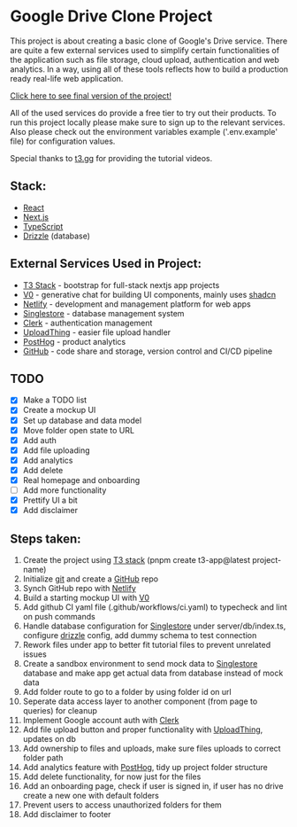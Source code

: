 # Google Drive Clone Project
This project is about creating a basic clone of Google's Drive service. There are quite a few external services used to simplify certain functionalities of the application such as file storage, cloud upload, authentication and web analytics. In a way, using all of these tools reflects how to build a production ready real-life web application.

[Click here to see final version of the project!](https://drive-tutorial-furkankovan.netlify.app/)

All of the used services do provide a free tier to try out their products. To run this project locally please make sure to sign up to the relevant services. Also please check out the environment variables example ('.env.example' file) for configuration values. 

Special thanks to [t3.gg](https://www.youtube.com/@t3dotgg) for providing the tutorial videos.

## Stack:
- [React](https://react.dev/)
- [Next.js](http://nextjs.org/)
- [TypeScript](https://www.typescriptlang.org/)
- [Drizzle](https://orm.drizzle.team/) (database)

## External Services Used in Project:
- [T3 Stack](https://create.t3.gg/) - bootstrap for full-stack nextjs app projects
- [V0](https://v0.dev/) - generative chat for building UI components, mainly uses [shadcn](https://ui.shadcn.com/)
- [Netlify](https://www.netlify.com/) - development and management platform for web apps
- [Singlestore](https://www.singlestore.com/) - database management system
- [Clerk](https://clerk.com/) - authentication management
- [UploadThing](https://uploadthing.com/) - easier file upload handler
- [PostHog](https://posthog.com/) - product analytics
- [GitHub](https://github.com/) - code share and storage, version control and CI/CD pipeline

## TODO
- [x] Make a TODO list
- [x] Create a mockup UI
- [x] Set up database and data model
- [x] Move folder open state to URL
- [x] Add auth
- [x] Add file uploading
- [x] Add analytics
- [x] Add delete
- [x] Real homepage and onboarding
- [ ] Add more functionality
- [x] Prettify UI a bit
- [x] Add disclaimer

## Steps taken:
1. Create the project using [T3 stack](https://create.t3.gg/) (pnpm create t3-app@latest project-name)
2. Initialize [git](https://git-scm.com/) and create a [GitHub](https://github.com/) repo
3. Synch GitHub repo with [Netlify](https://app.netlify.com/)
4. Build a starting mockup UI with [V0](https://v0.dev/)
5. Add github CI yaml file (.github/workflows/ci.yaml) to typecheck and lint on push commands
6. Handle database configuration for [Singlestore](https://www.singlestore.com/) under server/db/index.ts, configure [drizzle](https://orm.drizzle.team/) config, add dummy schema to test connection
7. Rework files under app to better fit tutorial files to prevent unrelated issues
8. Create a sandbox environment to send mock data to [Singlestore](https://www.singlestore.com/) database and make app get actual data from database instead of mock data
9. Add folder route to go to a folder by using folder id on url
10. Seperate data access layer to another component (from page to queries) for cleanup
11. Implement Google account auth with [Clerk](https://clerk.com/)
12. Add file upload button and proper functionality with [UploadThing](https://uploadthing.com/), updates on db
13. Add ownership to files and uploads, make sure files uploads to correct folder path
14. Add analytics feature with [PostHog](https://posthog.com/), tidy up project folder structure
15. Add delete functionality, for now just for the files
16. Add an onboarding page, check if user is signed in, if user has no drive create a new one with default folders
17. Prevent users to access unauthorized folders for them
18. Add disclaimer to footer
